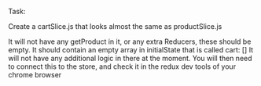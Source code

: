 Task:

Create a cartSlice.js that looks almost the same as productSlice.js

It will not have any getProduct in it, or any extra Reducers, these should be empty.
It should contain an empty array in initialState that is called cart: []
It will not have any additional logic in there at the moment.
You will then need to connect this to the store, and check it in the redux dev tools of your chrome browser
